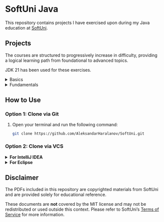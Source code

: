 # SoftUni Java

This repository contains projects I have exercised upon during my Java education at [SoftUni](https://softuni.bg/).

## Projects

The courses are structured to progressively increase in difficulty, providing a logical learning path from foundational to advanced topics.

JDK 21 has been used for these exercises.

<details>
   <summary>Basics</summary>
   <ul>
      <li><a href="src/io/github/aleksandarharalanov/softuni/java/basics/firststepsincoding/lab">First Steps In Coding - Lab</a></li>
      <li><a href="src/io/github/aleksandarharalanov/softuni/java/basics/firststepsincoding/exercise">First Steps In Coding - Exercise</a></li>
      <li><a href="src/io/github/aleksandarharalanov/softuni/java/basics/conditionalstatements/lab">Conditional Statements - Lab</a></li>
      <li><a href="src/io/github/aleksandarharalanov/softuni/java/basics/conditionalstatements/exercise">Conditional Statements - Exercise</a></li>
      <li><a href="src/io/github/aleksandarharalanov/softuni/java/basics/conditionalstatements/advanced/lab">Conditional Statements Advanced - Lab</a></li>
      <li><a href="src/io/github/aleksandarharalanov/softuni/java/basics/conditionalstatements/advanced/exercise">Conditional Statements Advanced - Exercise</a></li>
      <li><a href="src/io/github/aleksandarharalanov/softuni/java/basics/forloop/lab">For Loop - Lab</a></li>
      <li><a href="src/io/github/aleksandarharalanov/softuni/java/basics/forloop/exercise">For Loop - Exercise</a></li>
      <li><a href="src/io/github/aleksandarharalanov/softuni/java/basics/whileloop/lab">While Loop - Lab</a></li>
      <li><a href="src/io/github/aleksandarharalanov/softuni/java/basics/whileloop/exercise">While Loop - Exercise</a></li>
      <li><a href="src/io/github/aleksandarharalanov/softuni/java/basics/nestedloops/lab">Nested Loops - Lab</a></li>
      <li><a href="src/io/github/aleksandarharalanov/softuni/java/basics/nestedloops/exercise">Nested Loops - Exercise</a></li>
      <li><a href="src/io/github/aleksandarharalanov/softuni/java/basics/exam/preparations">Exam - Preparations</a></li>
      <li><a href="src/io/github/aleksandarharalanov/softuni/java/basics/exam">Exam</a></li>
   </ul>
</details>
<details>
   <summary>Fundamentals</summary>
   <ul>
      <li>None at the moment.</li>
   </ul>
</details>

## How to Use

### Option 1: Clone via Git

1. Open your terminal and run the following command:
   ```bash
   git clone https://github.com/AleksandarHaralanov/SoftUni.git
   ```

### Option 2: Clone via VCS

<details>
   <summary><b>For IntelliJ IDEA</b></summary>

1. Open IntelliJ IDEA.
2. Go to `File > New > Project from Version Control`.
   1. If you're on the dashboard home screen of the IDE, click `CLONE FROM VCS` on the top-right button.
3. In the `URL` field, paste the repository link:
   ```
   https://github.com/AleksandarHaralanov/SoftUni
   ```
4. Click `Clone` to download the project.

</details>

<details>
   <summary><b>For Eclipse</b></summary>

1. Open Eclipse.
2. Go to `File > Import`.
3. Select `Git > Projects from Git`, then click `Next`.
4. Choose `Clone URI`, and click `Next`.
5. In the `URI` field, paste the repository link:
   ```
   https://github.com/AleksandarHaralanov/SoftUni
   ```
6. Click `Next`, configure your branches, then proceed with the cloning process.

</details>

## Disclaimer

The PDFs included in this repository are copyrighted materials from SoftUni and are provided solely for educational reference.

These documents are **not** covered by the MIT license and may not be redistributed or used outside this context. Please refer to SoftUni’s [Terms of Service](https://softuni.org) for more information.
